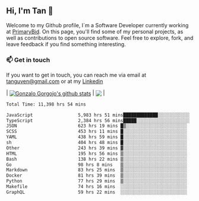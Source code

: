 ## Hi, I'm Tan 👋

Welcome to my Github profile, I´m a Software Developer currently working at [PrimaryBid](https://primarybid.com/). On this page, you'll find some of my personal projects, as well as contributions to open source software. Feel free to explore, fork, and leave feedback if you find something interesting.

### 📫 Get in touch

If you want to get in touch, you can reach me via email at [tanguven@gmail.com](mailto:tanguven@gmail.com) or at my [Linkedin](https://www.linkedin.com/in/tanguven/)

| <a href="https://github.com/tnguven"><img align="center" src="https://github-readme-stats.vercel.app/api?username=tnguven&show_icons=true&include_all_commits=true&theme=gotham&hide_border=true" alt="Gonzalo Gorgojo's github stats" /></a> | <a href="https://github.com/tnguven"><img align="center" src="https://github-readme-stats.vercel.app/api/top-langs/?username=tnguven&layout=compact&theme=gotham&hide_border=true" /></a> |

<!--START_SECTION:waka-->

```txt
Total Time: 11,398 hrs 54 mins

JavaScript                 5,983 hrs 51 mins█████████████░░░░░░░░░░░░   51.40 %
TypeScript                 2,384 hrs 56 mins█████░░░░░░░░░░░░░░░░░░░░   20.48 %
JSON                       623 hrs 19 mins █▒░░░░░░░░░░░░░░░░░░░░░░░   05.35 %
SCSS                       453 hrs 11 mins █░░░░░░░░░░░░░░░░░░░░░░░░   03.89 %
YAML                       438 hrs 59 mins █░░░░░░░░░░░░░░░░░░░░░░░░   03.77 %
sh                         404 hrs 48 mins █░░░░░░░░░░░░░░░░░░░░░░░░   03.48 %
Other                      243 hrs 39 mins ▓░░░░░░░░░░░░░░░░░░░░░░░░   02.09 %
HTML                       195 hrs 56 mins ▒░░░░░░░░░░░░░░░░░░░░░░░░   01.68 %
Bash                       138 hrs 22 mins ▒░░░░░░░░░░░░░░░░░░░░░░░░   01.19 %
Go                         98 hrs 8 mins   ▒░░░░░░░░░░░░░░░░░░░░░░░░   00.84 %
Markdown                   83 hrs 25 mins  ▒░░░░░░░░░░░░░░░░░░░░░░░░   00.72 %
Docker                     81 hrs 39 mins  ▒░░░░░░░░░░░░░░░░░░░░░░░░   00.70 %
Python                     77 hrs 29 mins  ▒░░░░░░░░░░░░░░░░░░░░░░░░   00.67 %
Makefile                   74 hrs 16 mins  ░░░░░░░░░░░░░░░░░░░░░░░░░   00.64 %
GraphQL                    59 hrs 22 mins  ░░░░░░░░░░░░░░░░░░░░░░░░░   00.51 %
```

<!--END_SECTION:waka-->
